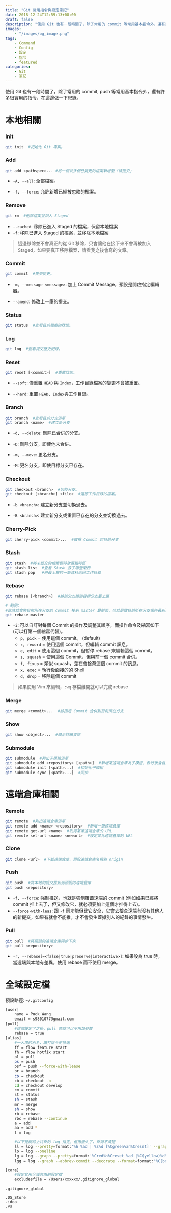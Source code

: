 ```yaml
---
title: "Git 常用指令與設定筆記"
date: 2018-12-24T12:59:13+08:00
draft: false
description: "使用 Git 也有一段時間了，除了常用的 commit 等常用基本指令外，還有許多很實用的指令，在這邊做一下紀錄。"
images:
    - "/images/og_image.png"
tags: 
    - Command
    - Config
    - 設定
    - 指令
    - featured
categories: 
    - Git
    - 筆記
---
```


使用 Git 也有一段時間了，除了常用的 commit, push 等常用基本指令外，還有許多很實用的指令，在這邊做一下紀錄。

<!--more-->

# 本地相關
### Init
```bash
git init  #初始化 Git 專案。
```

### Add
```bash
git add <pathspec>... #將一個或多個已變更的檔案新增至「待提交」
```
  * `-A, --all`: 全部檔案。

  * `-f, --force`: 允許新增已經被忽略的檔案。

### Remove
```bash
git rm  #刪除檔案並加入 Staged
```
  * `--cached`: 移除已進入 Staged 的檔案，保留本地檔案
  * `-f`: 移除已進入 Staged 的檔案，並移除本地檔案

> 這邊移除並不會真正的從 Git 移除，只會讓他在接下來不會再被加入 Staged，如果要真正移除檔案，請看我之後會寫的文章。

### Commit
```bash
git commit  #提交變更。
```

  * `-m, --message <message>`: 加上 Commit Message，預設是開啟指定編輯器。

  * `--amend`: 修改上一筆的提交。

### Status
```bash
git status  #查看目前檔案的狀態。
```

### Log
```bash
git log  #查看提交歷史紀錄。

```

### Reset
```bash
git reset [<commit>]  #重置狀態。
```

  * `--soft`: 僅重置 `HEAD` 與 `Index`，工作目錄檔案的變更不會被重置。

  * `--hard`: 重置 `HEAD`、`Index`與工作目錄。

### Branch
```bash
git branch  #查看目前分支清單
git branch <name>  #建立新分支
```

  * `-d, --delete`: 刪除已合併的分支。

  * `-D`: 刪除分支，即使他未合併。

  * `-m, --move`: 更名分支。

  * `-M`: 更名分支，即使目標分支已存在。

### Checkout
```bash
git checkout <branch>  #切換分支。
git checkout [<branch>] <file>  #還原工作目錄的檔案。
```

  * `-b <branch>`: 建立新分支並切換過去。

  * `-B <branch>`: 建立新分支或重置已存在的分支並切換過去。

### Cherry-Pick
```bash
git cherry-pick <commit>...  #取得 Commit 到目前分支
```

### Stash
```bash
git stash  #將未提交的檔案暫時放置臨時區
git stash list  #查看 Stash 放了哪些東西
git stash pop   #將最上層的一筆資料返回工作目錄
```

### Rebase
```bash
git rebase [<branch>]  #將該分支接到目標分支最上層

# 範例:
#此時就會將目前所在分支的 commit 接到 master 最前面，也就是讓目前所在分支保持最新狀態
git rebase master
```

  * `-i`: 可以自訂對每個 Commit 的操作及調整其順序，而操作命令及縮寫如下 (可以打第一個縮寫代替)。
    * `p, pick` = 使用這個 commit。 (default)
    * `r, reword` = 使用這個 commit，但編輯 commit 訊息。
    * `e, edit` = 使用這個 commit，但暫停 rebase 來編輯這個 commit。
    * `s, squash` = 使用這個 Commit，但與前一個 commit 合併。
    * `f, fixup` = 類似 squash，差在會捨棄這個 commit 的訊息。
    * `x, exec` = 執行後面接的的 Shell
    * `d, drop` = 移除這個 commit

> 如果使用 Vim 來編輯，`:wq` 存檔離開就可以完成 rebase

### Merge
```bash
git merge <commit>...  #將指定 Commit 合併到目前所在分支
```

### Show
```bash
git show <object>...  #顯示詳細資訊
```

### Submodule
```bash
git submodule  #列出子模組清單
git submodule add <repository> [<path>]  #新增某遠端倉庫為子模組，執行後會自動 clone
git submodule init [<path>...]  #初始化子模組
git submodule sync [<path>...]  #同步
```

# 遠端倉庫相關
### Remote
```bash
git remote  #列出遠端倉庫清單
git remote add <name> <repository>  #新增一筆遠端倉庫
git remote get-url <name>  #取得某筆遠端倉庫的 URL
git remote set-url <name> <newurl>  #設定某比遠端倉庫的 URL
```

### Clone
```bash
git clone <url>  #下載遠端倉庫，預設遠端倉庫名稱為 origin
```

### Push
```bash
git push  #將本地的提交推到到預設的遠端倉庫
git push <repository>
```

  * `-f, --force`: 強制推送，也就是強制覆蓋遠端的 commit (例如如果已經將 commit 推上去了，但又修改它，就必須要加上這個才推得上去)。
  * `--force-with-leas`: 跟 `-f` 同功能但比它安全，它會去檢查遠端有沒有其他人的新提交，如果有就會不能推，才不會發生蓋掉別人的紀錄的事情發生。

### Pull
```bash
git pull  #將預設的遠端倉庫同步下來
git pull <repository>
```

  * `-r, --rebase[=<false|true|preserve|interactive>]`: 如果設為 true 時，當遠端與本地有差異，使用 rebase 而不使用 merge。

# 全域設定檔
預設路徑: `~/.gitconfig`
```bash
[user]
	name = Puck Wang
    email = s9801077@gmail.com
[pull]
    #這個設定了之後，pull 時就可以不用加參數
	rebase = true  
[alias]  
    #一大堆的別名，讓打指令更快速
	ff = flow feature start
	fh = flow hotfix start
	pl = pull
	ps = push
	psf = push --force-with-lease
	br = branch
	co = checkout
	cb = checkout -b
	cd = checkout develop
	cm = commit
	st = status
	sh = stash
	mr = merge
	sh = show
	rb = rebase
	rbc = rebase --continue
	a = add
	aa = add *
	l = log

	#以下是網路上找來的 log 指定，但用蠻久了，來源不清楚
	ll = log --pretty=format:'%h %ad | %s%d [%Cgreen%an%Creset]' --graph --date=short
	lo = log --oneline
	lg = log --graph --pretty=format:'%Cred%h%Creset %ad |%C(yellow)%d%Creset %s %Cgreen(%cr)%Creset' --abbrev-commit --date=short
	lgg = log --graph --abbrev-commit --decorate --format=format:'%C(bold blue)%h%C(reset) - %C(bold cyan)%aD%C(reset) %C(bold green)(%ar)%C(reset)%C(bold yellow)%d%C(reset)%n''          %C(white)%s%C(reset) %C(dim white)- %an%C(reset)' --all

[core]
    #設定套用全域忽略的設定檔
	excludesfile = /Users/xxxxxx/.gitignore_global  
```

`.gitignore_global`
```shell
.DS_Store
.idea
.vs
```
